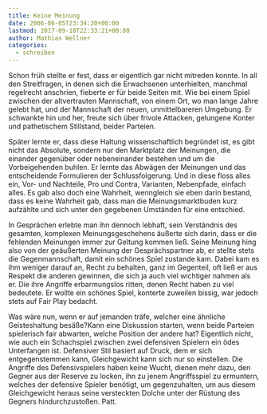 ```yaml
---
title: Keine Meinung
date: 2006-06-05T23:34:20+00:00
lastmod: 2017-09-18T22:33:21+00:00
author: Mathias Wellner
categories:
  - schreiben
---
```

Schon früh stellte er fest, dass er eigentlich gar nicht mitreden konnte. In all den Streitfragen, in denen sich die Erwachsenen unterhielten, manchmal regelrecht anschrien, fieberte er für beide Seiten mit. Wie bei einem Spiel zwischen der altvertrauten Mannschaft, von einem Ort, wo man lange Jahre gelebt hat, und der Mannschaft der neuen, unmittelbareren Umgebung. Er schwankte hin und her, freute sich über frivole Attacken, gelungene Konter und pathetischem Stillstand, beider Parteien. 

Später lernte er, dass diese Haltung wissenschaftlich begründet ist, es gibt nicht das Absolute, sondern nur den Marktplatz der Meinungen, die einander gegenüber oder nebeneinander bestehen und um die Vorbeigehenden buhlen. Er lernte das Abwägen der Meinungen und das entscheidende Formulieren der Schlussfolgerung. Und in diese floss alles ein, Vor- und Nachteile, Pro und Contra, Varianten, Nebenpfade, einfach alles. Es gab also doch eine Wahrheit, wenngleich sie eben darin bestand, dass es keine Wahrheit gab, dass man die Meinungsmarktbuden kurz aufzählte und sich unter den gegebenen Umständen für eine entschied. 

In Gesprächen erlebte man ihn dennoch lebhaft, sein Verständnis des gesamten, komplexen Meinungsgeschehens äußerte sich darin, dass er die fehlenden Meinungen immer zur Geltung kommen ließ. Seine Meinung hing also von der geäußerten Meinung der Gesprächspartner ab, er stellte stets die Gegenmannschaft, damit ein schönes Spiel zustande kam. Dabei kam es ihm weniger darauf an, Recht zu behalten, ganz im Gegenteil, oft ließ er aus Respekt die anderen gewinnen, die sich ja auch viel wichtiger nahmen als er. Die ihre Angriffe erbarmungslos ritten, denen Recht haben zu viel bedeutete. Er wollte ein schönes Spiel, konterte zuweilen bissig, war jedoch stets auf Fair Play bedacht. 

Was wäre nun, wenn er auf jemanden träfe, welcher eine ähnliche Geisteshaltung besäße?Kann eine Diskussion starten, wenn beide Parteien spielerisch fair abwarten, welche Position der andere hat? Eigentlich nicht, wie auch ein Schachspiel zwischen zwei defensiven Spielern ein ödes Unterfangen ist. Defensiver Stil basiert auf Druck, dem er sich entgegenstemmen kann, Gleichgewicht kann sich nur so einstellen. Die Angriffe des Defensivspielers haben keine Wucht, dienen mehr dazu, den Gegner aus der Reserve zu locken, ihn zu jenem Angriffsspiel zu ermuntern, welches der defensive Spieler benötigt, um gegenzuhalten, um aus diesem Gleichgewicht heraus seine versteckten Dolche unter der Rüstung des Gegners hindurchzustoßen. Patt.